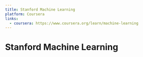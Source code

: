 ```yaml
---
title: Stanford Machine Learning
platform: Coursera
links:
  - coursera: https://www.coursera.org/learn/machine-learning
---
```

# Stanford Machine Learning